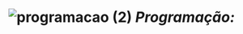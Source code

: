 # ![programacao (2)](https://github.com/user-attachments/assets/1897c3da-0278-4fda-b978-36c3fd895c75) *Programação:*
